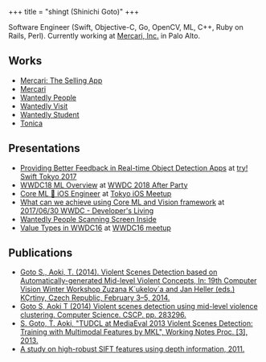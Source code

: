 +++
title = "shingt (Shinichi Goto)"
+++

Software Engineer (Swift, Objective-C, Go, OpenCV, ML, C++, Ruby on Rails, Perl).
Currently working at [Mercari, Inc.](https://mercari.com) in Palo Alto.


## Works

* [Mercari: The Selling App](https://itunes.apple.com/us/app/mercari-the-selling-app/id896130944?mt=8)
* [Mercari](https://itunes.apple.com/jp/app/%E3%83%95%E3%83%AA%E3%83%9E%E3%82%A2%E3%83%97%E3%83%AA-%E3%83%A1%E3%83%AB%E3%82%AB%E3%83%AA-%E3%83%95%E3%83%AA%E3%83%9E%E3%81%A7%E3%81%8B%E3%82%93%E3%81%9F%E3%82%93%E3%82%B7%E3%83%A7%E3%83%83%E3%83%94%E3%83%B3%E3%82%B0/id667861049?mt=8)
* [Wantedly People](https://p.wantedly.com)
* [Wantedly Visit](https://itunes.apple.com/jp/app/wantedly-visit-zhuan-zhini/id804727886?mt=8)
* [Wantedly Student](https://itunes.apple.com/jp/app/%E5%B0%B1%E6%B4%BB-%E3%82%A4%E3%83%B3%E3%82%BF%E3%83%BC%E3%83%B3%E3%82%B7%E3%83%83%E3%83%97%E7%89%88-wantedly-%E3%82%A4%E3%83%B3%E3%82%BF%E3%83%BC%E3%83%B3/id951598320?mt=8)
* [Tonica](https://itunes.apple.com/jp/app/tonica-%E3%83%8F%E3%83%BC%E3%83%A2%E3%83%8B%E3%83%BC%E3%81%AE%E3%83%88%E3%83%AC%E3%83%BC%E3%83%8B%E3%83%B3%E3%82%B0/id1003005644?mt=8)


## Presentations

* [Providing Better Feedback in Real-time Object Detection Apps](https://speakerdeck.com/_shingt/providing-better-feedback-in-real-time-object-detection-apps) at [try! Swift Tokyo 2017](https://tryswift.co/tokyo/en)
* [WWDC18 ML Overview](https://speakerdeck.com/_shingt/wwdc18-ml-overview) at [WWDC 2018 After Party](https://mercari.connpass.com/event/89044/)
* [Core ML 🏃 iOS Engineer](https://speakerdeck.com/_shingt/core-ml-ios-engineer) at [Tokyo iOS Meetup](https://www.meetup.com/TokyoiOSMeetup)
* [What can we achieve using Core ML and Vision framework](https://speakerdeck.com/_shingt/what-can-we-achieve-using-core-ml-and-vision-framework-1) at [2017/06/30 WWDC - Developer's Living](https://lifull.connpass.com/event/58021/)
* [Wantedly People Scanning Screen Inside](https://speakerdeck.com/_shingt/wantedly-people-scanning-screen)
* [Value Types in WWDC16](https://speakerdeck.com/_shingt/value-types-in-wwdc16) at [WWDC16 meetup](https://wantedly.connpass.com/event/33967/)


## Publications

* [Goto S., Aoki, T. (2014). Violent Scenes Detection based on Automatically-generated Mid-level Violent Concepts, In: 19th Computer Vision Winter Workshop Zuzana K´ukelov´a and Jan Heller (eds.) KÇrtiny, Czech Republic, February 3–5, 2014.](http://cmp.felk.cvut.cz/cvww2014/papers/13/13.pdf)
* [Goto S, Aoki T (2014) Violent scenes detection using mid-level violence clustering. Computer Science. CSCP. pp. 283296.](http://www.airccj.org/CSCP/vol4/csit41924.pdf)
* [S. Goto, T. Aoki, "TUDCL at MediaEval 2013 Violent Scenes Detection: Training with Multimodal Features by MKL", Working Notes Proc. [3], 2013.](http://ceur-ws.org/Vol-1043/mediaeval2013_submission_14.pdf)
* [A study on high-robust SIFT features using depth information, 2011.](http://ci.nii.ac.jp/naid/110008800210)


